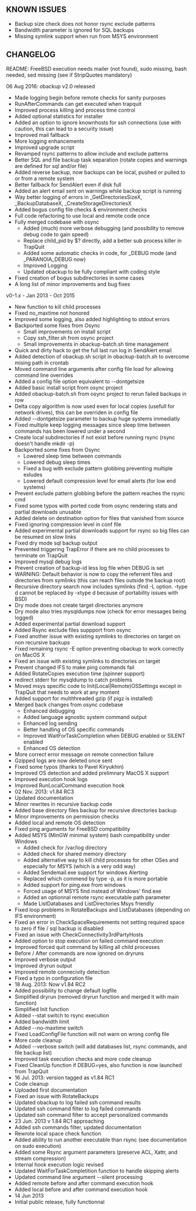 KNOWN ISSUES
------------

- Backup size check does not honor rsync exclude patterns
- Bandwidth parameter is ignored for SQL backups
- Missing symlink support when run from MSYS environment

CHANGELOG
---------

README: FreeBSD execution needs mailer (not found), sudo missing, bash needed, sed missing (see if StripQuotes mandatory)

06 Aug 2016: obackup v2.0 released
- Made logging begin before remote checks for sanity purposes
- RunAfterCommands can get executed when trapquit
- Improved process killing and process time control
- Added optional statistics for installer
- Added an option to ignore knownhosts for ssh connections (use with caution, this can lead to a security issue)
- Improved mail fallback
- More logging enhancements
- Improved upgrade script
- Revamped rsync patterns to allow include and exclude patterns
- Better SQL and file backup task separation (rotate copies and warnings are defined for sql and/or file)
- Added reverse backup, now backups can be local, pushed or pulled to or from a remote system
- Better fallback for SendAlert even if disk full
- Added an alert email sent on warnings while backup script is running
- Way better logging of errors in _GetDirectoriesSizeX, _BackupDatabaseX, _CreateStorageDirectoriesX
- Added bogus config file checks & environment checks
- Full code refactoring to use local and remote code once
- Fully merged codebase with osync
	- Added (much) more verbose debugging (and possibility to remove debug code to gain speed)
	- Replace child_pid by $? directly, add a better sub process killer in TrapQuit
	- Added some automatic checks in code, for _DEBUG mode (and _PARANOIA_DEBUG now)
	- Improved Logging
	- Updated obackup to be fully compliant with coding style
- Fixed creation of bogus subdirectories in some cases
- A long list of minor improvements and bug fixes

v0-1.x - Jan 2013 - Oct 2015
- New function to kill child processes
- Fixed no_maxtime not honored
- Improved some logging, also added highlighting to stdout errors
- Backported some fixes from Osync
	- Small improvements on install script
	- Copy ssh_filter.sh from osync project
	- Small improvements in obackup-batch.sh time management
- Quick and dirty hack to get the full last run log in SendAlert email
- Added detection of obackup.sh script in obackup-batch.sh to overcome mising path in crontab
- Moved command line arguments after config file load for allowing command line overrides
- Added a config file option equivalent to --dontgetsize
- Added basic install script from osync project
- Added obackup-batch.sh from osync project to rerun failed backups in row
- Delta copy algorithm is now used even for local copies (usefull for network drives), this can be overriden in config file
- Added --dontgetsize parameter to backup huge systems immediatly
- Fixed multiple keep logging messages since sleep time between commands has been lowered under a second
- Create local subdirectories if not exist before running rsync (rsync doesn't handle mkdir -p)
- Backported some fixes from Osync
	- Lowered sleep time between commands
	- Lowered debug sleep times
	- Fixed a bug with exclude pattern globbing preventing multiple exludes
	- Lowered default compression level for email alerts (for low end systems)
- Prevent exclude pattern globbing before the pattern reaches the rsync cmd
- Fixed some typos with ported code from osync rendering stats and partial downloads unusable
- Added delete on destination option for files that vanished from source
- Fixed ignoring compression level in conf file
- Added experimental partial downloads support for rsync so big files can be resumed on slow links
- Fixed dry mode sql backup output
- Prevented triggering TrapError if there are no child processes to terminate on TrapQuit
- Improved mysql debug logs
- Prevent creation of backup-id less log file when DEBUG is set
- WARNING: Default behavior is now to copy the referrent files and directories from symlinks (this can reach files outside the backup root)
- Recursive directory search now includes symlinks (find -L option. -type d cannot be replaced by -xtype d because of portability issues with BSD)
- Dry mode does not create target directories anymore
- Dry mode also tries mysqldumps now (check for error messages being logged)
- Added experimental partial download support
- Added Rsync exclude files suppport from osync
- Fixed another issue with existing symlinks to directories on target on non recursive backups
- Fixed remaining rsync -E option preventing obackup to work correctly on MacOS X
- Fixed an issue with existing symlinks to directories on target
- Prevent changed IFS to make ping commands fail
- Added RotateCopies execution time (spinner support)
- redirect stderr for mysqldump to catch problems
- Moved msys specific code to Init(Local|Remote)OSSettings except in TrapQuit that needs to work at any moment
- Added support for multithreaded gzip (if pigz is installed)
- Merged back changes from osync codebase
	- Enhanced debugging
	- Added language agnostic system command output
	- Enhanced log sending
	- Better handling of OS specific commands
	- Improved WaitForTaskCompletion when DEBUG enabled or SILENT enabled
	- Enhanced OS detection
- More correct error message on remote connection failure
- Gzipped logs are now deleted once sent
- Fixed some typos (thanks to Pavel Kiryukhin)
- Improved OS detection and added prelimnary MacOS X support
- Improved execution hook logs
- Improved RunLocalCommand execution hook
- 02 Nov. 2013: v1.84 RC3
- Updated documentation
- Minor rewrites in recursive backup code
- Added base directory files backup for recursive directories backup
- Minor improvements on permission checks
- Added local and remote OS detection
- Fixed ping arguments for FreeBSD compatibility
- Added MSYS (MinGW minimal system) bash compatibility under Windows
	- Added check for /var/log directory
	- Added check for shared memory directory
	- Added alternative way to kill child processes for other OSes and especially for MSYS (which is a very odd way)
	- Added Sendemail.exe support for windows Alerting
	- Replaced which commend by type -p, as it is more portable
	- Added support for ping.exe from windows
	- Forced usage of MSYS find instead of Windows' find.exe
	- Added an optionnal remote rsync executable path parameter
	- Made ListDatabases and ListDirectories Msys friendly
- Fixed loop problems in RotateBackups and ListDatabases (depending on IFS environment)
- Fixed an error in CheckSpaceRequirements not setting required space to zero if file / sql backup is disabled
- Fixed an issue with CheckConnectivity3rdPartyHosts
- Added option to stop execution on failed command execution
- Improved forced quit command by killing all child processes
- Before / After commands are now ignored on dryruns
- Improved verbose output
- Improved dryrun output
- Improved remote connecivity detection 
- Fixed a typo in configuration file
- 18 Aug. 2013: Now v1.84 RC2
- Added possibility to change default logfile
- Simplified dryrun (removed dryrun function and merged it with main function)
- Simplified Init function
- Added --stat switch to rsync execution
- Added bandwidth limit
- Added --no-maxtime switch
- Fixed LoadConfigFile function will not warn on wrong config file
- More code cleanup
- Added --verbose switch (will add databases list,  rsync commands, and file backup list)
- Improved task execution checks and more code cleanup
- Fixed CleanUp function if DEBUG=yes, also function is now launched from TrapQuit
- 16 Jul. 2013: version tagged as v1.84 RC1
- Code cleanup
- Uploaded first documentation
- Fixed an issue with RotateBackups
- Updated obackup to log failed ssh command results
- Updated ssh command filter to log failed commands
- Updated ssh command filter to accept personalized commands
- 23 Jun. 2013 v 1.84 RC1 approaching
- Added ssh commands filter, updated documentation
- Rewrote local space check function
- Added ability to run another executable than rsync (see documentation on sudo execution)
- Added some Rsync argument parameters (preserve ACL, Xattr, and stream compression)
- Internal hook execution logic revised
- Updated WaitForTaskCompletition function to handle skipping alerts
- Updated command line argument --silent processing
- Added remote before and after command execution hook
- Added local before and after command execution hook
- 14 Jun 2013
- Initial public release, fully functionnal
